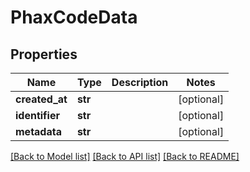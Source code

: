 # PhaxCodeData

## Properties
Name | Type | Description | Notes
------------ | ------------- | ------------- | -------------
**created_at** | **str** |  | [optional] 
**identifier** | **str** |  | [optional] 
**metadata** | **str** |  | [optional] 

[[Back to Model list]](../README.md#documentation-for-models) [[Back to API list]](../README.md#documentation-for-api-endpoints) [[Back to README]](../README.md)


